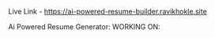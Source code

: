 
Live Link - https://ai-powered-resume-builder.ravikhokle.site

Ai Powered Resume Generator: WORKING ON: